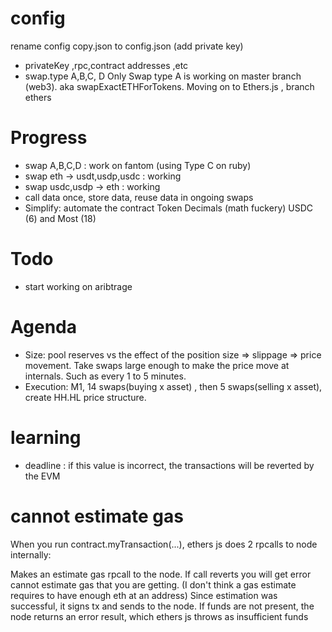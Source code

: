 # config 
rename config copy.json to config.json (add private key)
- privateKey ,rpc,contract addresses ,etc
- swap.type A,B,C, D
Only Swap type A is working on master branch (web3).  aka swapExactETHForTokens.  Moving on to Ethers.js , branch ethers

# Progress
- swap A,B,C,D : work on fantom (using Type C on ruby)
- swap eth -> usdt,usdp,usdc : working
- swap usdc,usdp -> eth : working
- call data once, store data, reuse data in ongoing swaps 
- Simplify: automate the contract Token Decimals (math fuckery) USDC (6) and Most (18)

# Todo 
- start working on aribtrage 

# Agenda
- Size: pool reserves vs the effect of the position size => slippage => price movement. Take swaps large enough to make the price move at internals. Such as every 1 to 5 minutes. 
- Execution: M1, 14 swaps(buying x asset) , then 5 swaps(selling x asset), create HH.HL price structure. 

# learning 
- deadline : if this value is incorrect, the transactions will be reverted by the EVM

# cannot estimate gas
When you run contract.myTransaction(...), ethers js does 2 rpcalls to node internally:

Makes an estimate gas rpcall to the node. If call reverts you will get error cannot estimate gas that you are getting. (I don't think a gas estimate requires to have enough eth at an address)
Since estimation was successful, it signs tx and sends to the node. If funds are not present, the node returns an error result, which ethers js throws as insufficient funds
